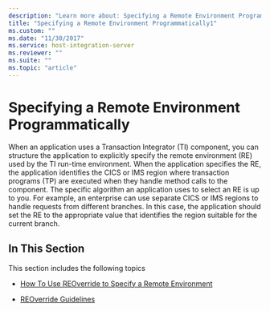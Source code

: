```yaml
---
description: "Learn more about: Specifying a Remote Environment Programmatically"
title: "Specifying a Remote Environment Programmatically1"
ms.custom: ""
ms.date: "11/30/2017"
ms.service: host-integration-server
ms.reviewer: ""
ms.suite: ""
ms.topic: "article"
---
```

# Specifying a Remote Environment Programmatically
When an application uses a Transaction Integrator (TI) component, you can structure the application to explicitly specify the remote environment (RE) used by the TI run-time environment. When the application specifies the RE, the application identifies the CICS or IMS region where transaction programs (TP) are executed when they handle method calls to the component. The specific algorithm an application uses to select an RE is up to you. For example, an enterprise can use separate CICS or IMS regions to handle requests from different branches. In this case, the application should set the RE to the appropriate value that identifies the region suitable for the current branch.  
  
## In This Section  
 This section includes the following topics  
  
-   [How To Use REOverride to Specify a Remote Environment](../core/how-to-use-reoverride-to-specify-a-remote-environment2.md)  
  
-   [REOverride Guidelines](../core/reoverride-guidelines1.md)

